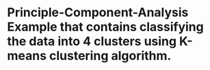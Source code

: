 # Principle-Component-Analysis Example that contains classifying the data into 4 clusters using K-means clustering algorithm.
